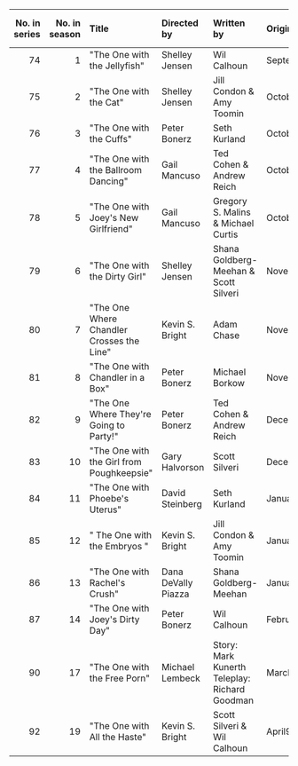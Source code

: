 |   No. in series |   No. in season | Title                                     | Directed by         | Written by                                    | Original air date   |   Production code |   U.S. viewers (millions) |
|----------------:|----------------:|:------------------------------------------|:--------------------|:----------------------------------------------|:--------------------|------------------:|--------------------------:|
|              74 |               1 | "The One with the Jellyfish"              | Shelley Jensen      | Wil Calhoun                                   | September25,1997    |            466601 |                      29.4 |
|              75 |               2 | "The One with the Cat"                    | Shelley Jensen      | Jill Condon & Amy Toomin                      | October2,1997       |            466602 |                      25.5 |
|              76 |               3 | "The One with the Cuffs"                  | Peter Bonerz        | Seth Kurland                                  | October9,1997       |            466603 |                      24   |
|              77 |               4 | "The One with the Ballroom Dancing"       | Gail Mancuso        | Ted Cohen & Andrew Reich                      | October16,1997      |            466604 |                      24.3 |
|              78 |               5 | "The One with Joey's New Girlfriend"      | Gail Mancuso        | Gregory S. Malins & Michael Curtis            | October30,1997      |            466605 |                      24.4 |
|              79 |               6 | "The One with the Dirty Girl"             | Shelley Jensen      | Shana Goldberg-Meehan & Scott Silveri         | November6,1997      |            466606 |                      25.7 |
|              80 |               7 | "The One Where Chandler Crosses the Line" | Kevin S. Bright     | Adam Chase                                    | November13,1997     |            466607 |                      26.4 |
|              81 |               8 | "The One with Chandler in a Box"          | Peter Bonerz        | Michael Borkow                                | November20,1997     |            466608 |                      26.8 |
|              82 |               9 | "The One Where They're Going to Party!"   | Peter Bonerz        | Ted Cohen & Andrew Reich                      | December11,1997     |            466609 |                      23.9 |
|              83 |              10 | "The One with the Girl from Poughkeepsie" | Gary Halvorson      | Scott Silveri                                 | December18,1997     |            466612 |                      23.2 |
|              84 |              11 | "The One with Phoebe's Uterus"            | David Steinberg     | Seth Kurland                                  | January8,1998       |            466610 |                      23.7 |
|              85 |              12 | " The One with the Embryos "              | Kevin S. Bright     | Jill Condon & Amy Toomin                      | January15,1998      |            466611 |                      27.1 |
|              86 |              13 | "The One with Rachel's Crush"             | Dana DeVally Piazza | Shana Goldberg-Meehan                         | January29,1998      |            466613 |                      25.3 |
|              87 |              14 | "The One with Joey's Dirty Day"           | Peter Bonerz        | Wil Calhoun                                   | February5,1998      |            466614 |                      25.1 |
|              90 |              17 | "The One with the Free Porn"              | Michael Lembeck     | Story: Mark Kunerth Teleplay: Richard Goodman | March26,1998        |            466616 |                      23.2 |
|              92 |              19 | "The One with All the Haste"              | Kevin S. Bright     | Scott Silveri & Wil Calhoun                   | April9,1998         |            466618 |                      21.8 |